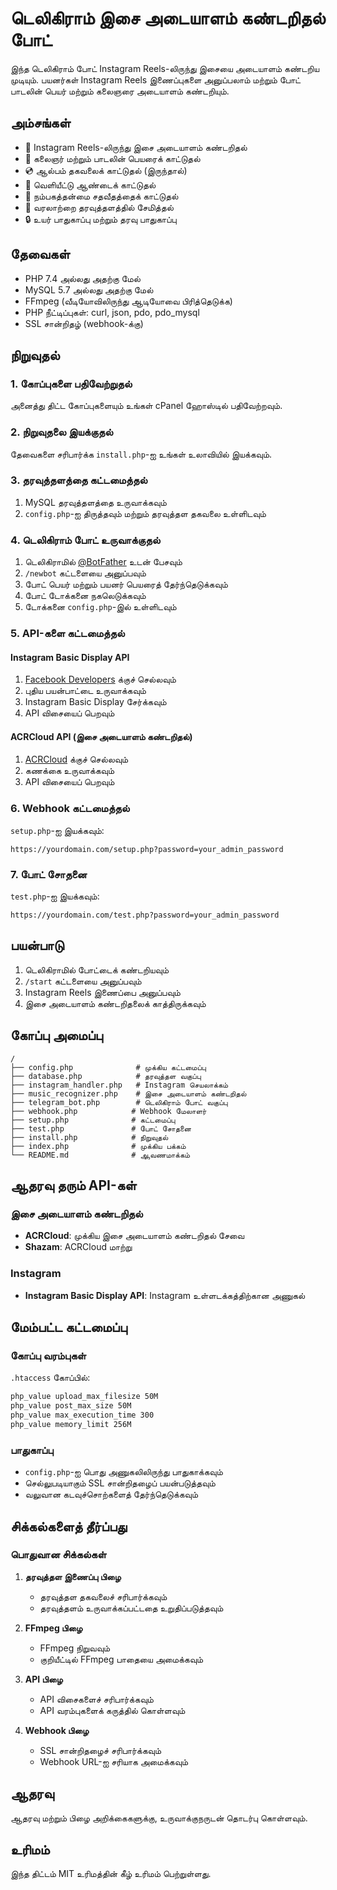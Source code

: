 # டெலிகிராம் இசை அடையாளம் கண்டறிதல் போட்

இந்த டெலிகிராம் போட் Instagram Reels-லிருந்து இசையை அடையாளம் கண்டறிய முடியும். பயனர்கள் Instagram Reels இணைப்புகளை அனுப்பலாம் மற்றும் போட் பாடலின் பெயர் மற்றும் கலைஞரை அடையாளம் கண்டறியும்.

## அம்சங்கள்

- 🎵 Instagram Reels-லிருந்து இசை அடையாளம் கண்டறிதல்
- 🎤 கலைஞர் மற்றும் பாடலின் பெயரைக் காட்டுதல்
- 💿 ஆல்பம் தகவலைக் காட்டுதல் (இருந்தால்)
- 📅 வெளியீட்டு ஆண்டைக் காட்டுதல்
- 🎯 நம்பகத்தன்மை சதவீதத்தைக் காட்டுதல்
- 💾 வரலாற்றை தரவுத்தளத்தில் சேமித்தல்
- 🔒 உயர் பாதுகாப்பு மற்றும் தரவு பாதுகாப்பு

## தேவைகள்

- PHP 7.4 அல்லது அதற்கு மேல்
- MySQL 5.7 அல்லது அதற்கு மேல்
- FFmpeg (வீடியோவிலிருந்து ஆடியோவை பிரித்தெடுக்க)
- PHP நீட்டிப்புகள்: curl, json, pdo, pdo_mysql
- SSL சான்றிதழ் (webhook-க்கு)

## நிறுவுதல்

### 1. கோப்புகளை பதிவேற்றுதல்

அனைத்து திட்ட கோப்புகளையும் உங்கள் cPanel ஹோஸ்டில் பதிவேற்றவும்.

### 2. நிறுவுதலை இயக்குதல்

தேவைகளை சரிபார்க்க `install.php`-ஐ உங்கள் உலாவியில் இயக்கவும்.

### 3. தரவுத்தளத்தை கட்டமைத்தல்

1. MySQL தரவுத்தளத்தை உருவாக்கவும்
2. `config.php`-ஐ திருத்தவும் மற்றும் தரவுத்தள தகவலை உள்ளிடவும்

### 4. டெலிகிராம் போட் உருவாக்குதல்

1. டெலிகிராமில் [@BotFather](https://t.me/botfather) உடன் பேசவும்
2. `/newbot` கட்டளையை அனுப்பவும்
3. போட் பெயர் மற்றும் பயனர் பெயரைத் தேர்ந்தெடுக்கவும்
4. போட் டோக்கனை நகலெடுக்கவும்
5. டோக்கனை `config.php`-இல் உள்ளிடவும்

### 5. API-களை கட்டமைத்தல்

#### Instagram Basic Display API
1. [Facebook Developers](https://developers.facebook.com/) க்குச் செல்லவும்
2. புதிய பயன்பாட்டை உருவாக்கவும்
3. Instagram Basic Display சேர்க்கவும்
4. API விசையைப் பெறவும்

#### ACRCloud API (இசை அடையாளம் கண்டறிதல்)
1. [ACRCloud](https://www.acrcloud.com/) க்குச் செல்லவும்
2. கணக்கை உருவாக்கவும்
3. API விசையைப் பெறவும்

### 6. Webhook கட்டமைத்தல்

`setup.php`-ஐ இயக்கவும்:

```
https://yourdomain.com/setup.php?password=your_admin_password
```

### 7. போட் சோதனை

`test.php`-ஐ இயக்கவும்:

```
https://yourdomain.com/test.php?password=your_admin_password
```

## பயன்பாடு

1. டெலிகிராமில் போட்டைக் கண்டறியவும்
2. `/start` கட்டளையை அனுப்பவும்
3. Instagram Reels இணைப்பை அனுப்பவும்
4. இசை அடையாளம் கண்டறிதலைக் காத்திருக்கவும்

## கோப்பு அமைப்பு

```
/
├── config.php              # முக்கிய கட்டமைப்பு
├── database.php            # தரவுத்தள வகுப்பு
├── instagram_handler.php   # Instagram செயலாக்கம்
├── music_recognizer.php    # இசை அடையாளம் கண்டறிதல்
├── telegram_bot.php        # டெலிகிராம் போட் வகுப்பு
├── webhook.php            # Webhook மேலாளர்
├── setup.php              # கட்டமைப்பு
├── test.php               # போட் சோதனை
├── install.php            # நிறுவுதல்
├── index.php              # முக்கிய பக்கம்
└── README.md              # ஆவணமாக்கம்
```

## ஆதரவு தரும் API-கள்

### இசை அடையாளம் கண்டறிதல்
- **ACRCloud**: முக்கிய இசை அடையாளம் கண்டறிதல் சேவை
- **Shazam**: ACRCloud மாற்று

### Instagram
- **Instagram Basic Display API**: Instagram உள்ளடக்கத்திற்கான அணுகல்

## மேம்பட்ட கட்டமைப்பு

### கோப்பு வரம்புகள்
`.htaccess` கோப்பில்:
```apache
php_value upload_max_filesize 50M
php_value post_max_size 50M
php_value max_execution_time 300
php_value memory_limit 256M
```

### பாதுகாப்பு
- `config.php`-ஐ பொது அணுகலிலிருந்து பாதுகாக்கவும்
- செல்லுபடியாகும் SSL சான்றிதழைப் பயன்படுத்தவும்
- வலுவான கடவுச்சொற்களைத் தேர்ந்தெடுக்கவும்

## சிக்கல்களைத் தீர்ப்பது

### பொதுவான சிக்கல்கள்

1. **தரவுத்தள இணைப்பு பிழை**
   - தரவுத்தள தகவலைச் சரிபார்க்கவும்
   - தரவுத்தளம் உருவாக்கப்பட்டதை உறுதிப்படுத்தவும்

2. **FFmpeg பிழை**
   - FFmpeg நிறுவவும்
   - குறியீட்டில் FFmpeg பாதையை அமைக்கவும்

3. **API பிழை**
   - API விசைகளைச் சரிபார்க்கவும்
   - API வரம்புகளைக் கருத்தில் கொள்ளவும்

4. **Webhook பிழை**
   - SSL சான்றிதழைச் சரிபார்க்கவும்
   - Webhook URL-ஐ சரியாக அமைக்கவும்

## ஆதரவு

ஆதரவு மற்றும் பிழை அறிக்கைகளுக்கு, உருவாக்குநருடன் தொடர்பு கொள்ளவும்.

## உரிமம்

இந்த திட்டம் MIT உரிமத்தின் கீழ் உரிமம் பெற்றுள்ளது.